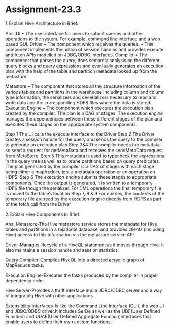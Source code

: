 # Assignment-23.3

1.Explain Hive Architecture in Brief.

Ans.
UI
• The user interface for users to submit queries and other operations to the system.
For example, command line interface and a web based GUI.
Driver
• The component which receives the queries.
• This component implements the notion of session handles and provides execute and
fetch APIs modelled on JDBC/ODBC interfaces.
Compiler
• The component that parses the query, does semantic analysis on the different query
blocks and query expressions and eventually generates an execution plan with the help
of the table and partition metadata looked up from the metastore.

Metastore
• The component that stores all the structure information of the various tables and
partitions in the warehouse including column and column type information, the serializers
and deserializers necessary to read and write data and the corresponding HDFS files
where the data is stored.
Execution Engine
• The component which executes the execution plan created by the compiler. The plan is a
DAG of stages. The execution engine manages the dependencies between these different
stages of the plan and executes these stages on the appropriate system components.

Step 1
The UI calls the execute interface to the Driver
Step 2
The Driver creates a session handle for the query and sends the query to the compiler to
generate an execution plan
Step 3&4
The compiler needs the metadata so send a request for getMetaData and receives the
sendMetaData request from MetaStore.
Step 5
This metadata is used to typecheck the expressions in the query tree as well as to prune
partitions based on query predicates.
The plan generated by the compiler is a DAG of stages with each stage being either a
map/reduce job, a metadata operation or an operation on HDFS.
Step 6
The execution engine submits these stages to appropriate components. Once the output is
generated, it is written to a temporary HDFS file though the serializer.
For DML operations the final temporary file is moved to the table’s location
Step 7, 8 & 9
For queries, the contents of the temporary file are read by the execution engine directly
from HDFS as part of the fetch call from the Driver



2.Explain Hive Components in Brief

Ans.
Metastore-The Hive metastore service stores the metadata for Hive tables and partitions in a
relational database, and provides clients (including Hive) access to this information via
the metastore service API.

Driver-Manages lifecycle of a HiveQL statement as it moves through Hive. It also maintains a session handle and session statistics.

Query Compiler-Compiles HiveQL into a directed acryclic graph of MapReduce tasks.

Execution Engine-Executes the tasks produced by the compiler in proper dependency order. 

Hive Server-Provides a thrift interface and a JDBC/ODBC server and a way of integrating Hive with other applications.

Extensibility Interfaces-Is like the Command Line Interface (CLI), the web UI and JDBC/ODBC driver.It includes SerDe as well as the UDF(User Defined Function) and UDAF(User Defined Aggregate Function)interfaces that enable users to define their own custom functions.
